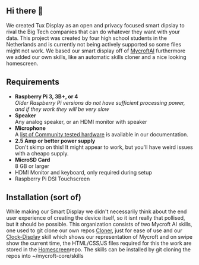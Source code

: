 ## Hi there 👋

We created Tux Display as an open and privacy focused smart dipslay to rival the Big Tech companies that can do whatever they want with your data. 
This project was created by four high school students in the Netherlands and is currently not being actively supported so some files might not work.
We based our smart display off of [MycroftAI](https://mycroft.ai/) furthermore we added our own skills, like an automatic skills cloner and a nice looking homescreen.

## Requirements

* **Raspberry Pi 3, 3B+, or 4**
  <br>_Older Raspberry Pi versions do not have sufficient processing power,
  and if they work they will be very slow_
* **Speaker**
  <br>Any analog speaker, or an HDMI monitor with speaker
* **Microphone**
  <br>A [list of Community tested hardware](https://mycroft-ai.gitbook.io/docs/using-mycroft-ai/get-mycroft/picroft#tested-hardware) is available in our documentation.
* **2.5 Amp or better power supply**
  <br>Don't skimp on this!  It might appear to work, but you'll have weird
  issues with a cheapo supply.
* **MicroSD Card**
  <br>8 GB or larger
* HDMI Monitor and keyboard, only required during setup
* Raspberry Pi DSI Touchscreen


## Installation (sort of)

While making our Smart Display we didn't necessarily think about the end user experience of creating the device itself, so it isnt really that pollised, but it should be possible.
This organization consists of two Mycroft AI skills, one used to git clone our own repos [Cloner](https://github.com/Tux-Display/Cloner), just for ease of use and our [Clock-Display](https://github.com/Tux-Display/Clock-Display) skill which shows our representation of Mycroft and on swipe show the current time, the HTML/CSS/JS files required for this the work are stored in the [Homescreen](https://github.com/Tux-Display/Homescreen)repo. 
The skills can be installed by git cloning the repos into ~/mycroft-core/skills

<!--

**Here are some ideas to get you started:**

🙋‍♀️ A short introduction - what is your organization all about?
🌈 Contribution guidelines - how can the community get involved?
👩‍💻 Useful resources - where can the community find your docs? Is there anything else the community should know?
🍿 Fun facts - what does your team eat for breakfast?
🧙 Remember, you can do mighty things with the power of [Markdown](https://docs.github.com/github/writing-on-github/getting-started-with-writing-and-formatting-on-github/basic-writing-and-formatting-syntax)
-->
